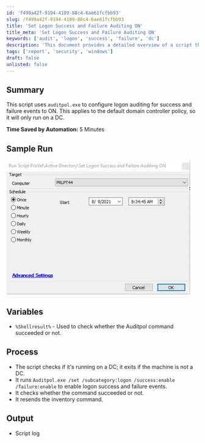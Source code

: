 ```yaml
---
id: 'f499a42f-9194-4109-88c4-6ae61fcfbb93'
slug: /f499a42f-9194-4109-88c4-6ae61fcfbb93
title: 'Set Logon Success and Failure Auditing ON'
title_meta: 'Set Logon Success and Failure Auditing ON'
keywords: ['audit', 'logon', 'success', 'failure', 'dc']
description: 'This document provides a detailed overview of a script that configures logon auditing for success and failure events using auditpol.exe. The script is designed to run on a domain controller and ensures that logon auditing is enabled, facilitating better security monitoring and compliance.'
tags: ['report', 'security', 'windows']
draft: false
unlisted: false
---
```


## Summary

This script uses `auditpol.exe` to configure logon auditing for success and failure events to ON. This applies to the default domain controller policy, so it will only run on a DC.

**Time Saved by Automation:** 5 Minutes

## Sample Run

![Sample Run](../../../static/img/docs/f499a42f-9194-4109-88c4-6ae61fcfbb93/image_1.webp)

## Variables

- `%Shellresult%` - Used to check whether the Auditpol command succeeded or not.

## Process

- The script checks if it's running on a DC; it exits if the machine is not a DC.
- It runs `Auditpol.exe /set /subcategory:logon /success:enable /failure:enable` to enable logon success and failure events.
- It checks whether the command succeeded or not.
- It resends the inventory command.

## Output

- Script log
